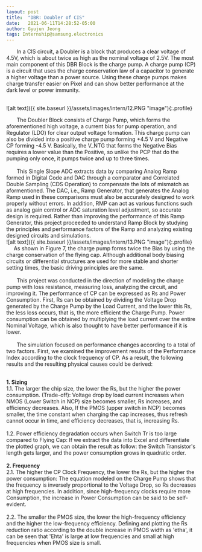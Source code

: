 ```yaml
---
layout: post
title:  "DBR: Doubler of CIS"
date:   2021-06-11T14:28:52-05:00
author: Gyujun Jeong
tags: Internship@samsung.electronics
---
```

&nbsp; &nbsp; &nbsp; &nbsp;In a CIS circuit, a Doubler is a block that produces a clear voltage of 4.5V, which is about twice as high as the nominal voltage of 2.5V. The most main component of this DBR Block is the charge pump. A charge pump (CP) is a circuit that uses the charge conservation law of a capacitor to generate a higher voltage than a power source. Using these charge pumps makes charge transfer easier on Pixel and can show better performance at the dark level or power immunity.
<br><br>

![alt text]({{ site.baseurl }}/assets/images/intern/12.PNG "image"){:.profile}

&nbsp; &nbsp; &nbsp; &nbsp;The Doubler Block consists of Charge Pump, which forms the aforementioned high voltage, a current bias for pump operation, and Regulator (LDO) for clear output voltage formation. This charge pump can also be divided into a positive charge pump forming +4.5 V and Negative CP forming -4.5 V. Basically, the V_NTG that forms the Negative Bias requires a lower value than the Positive, so unlike the PCP that do the pumping only once, it pumps twice and up to three times.
<br><br>
&nbsp; &nbsp; &nbsp; &nbsp;This Single Slope ADC extracts data by comparing Analog Ramp formed in Digital Code and DAC through a comparator and Correlated Double Sampling (CDS Operation) to compensate the lots of mismatch as aformentioned. The DAC, i.e., Ramp Generator, that generates the Analog Ramp used in these comparisons must also be accurately designed to work properly without errors. In addition, RMP can act as various functions such as analog gain control or ADC saturation level adjustment, so accurate design is required. Rather than improving the performance of this Ramp Generator, this project proceeded to understand Ramp Block by studying the principles and performance factors of the Ramp and analyzing existing designed circuits and simulations.
<br>
![alt text]({{ site.baseurl }}/assets/images/intern/13.PNG "image"){:.profile}
&nbsp; &nbsp; &nbsp; &nbsp;As shown in Figure 7, the charge pump forms twice the Bias by using the charge conservation of the flying cap. Although additional body biasing circuits or differential structures are used for more stable and shorter setting times, the basic driving principles are the same.<br>
<br>
&nbsp; &nbsp; &nbsp; &nbsp;This project was conducted in the direction of modeling the charge pump with loss resistance, measuring loss, analyzing the circuit, and improving it. The performance of CP can be expressed as Rs and Power Consumption. First, Rs can be obtained by dividing the Voltage Drop generated by the Charge Pump by the Load Current, and the lower this Rs, the less loss occurs, that is, the more efficient the Charge Pump. Power consumption can be obtained by multiplying the load current over the entire Nominal Voltage, which is also thought to have better performance if it is lower.<br>
<br>
&nbsp; &nbsp; &nbsp; &nbsp;The simulation focused on performance changes according to a total of two factors. First, we examined the improvement results of the Performance Index according to the clock frequency of CP. As a result, the following results and the resulting physical causes could be derived:<br>

<br>
<b>1. Sizing</b><br>
1.1. The larger the chip size, the lower the Rs, but the higher the power consumption. (Trade-off): Voltage drop by load current increases when NMOS (Lower Switch in NCP) size becomes smaller, Rs increases, and efficiency decreases. Also, If the PMOS (upper switch in NCP) becomes smaller, the time constant when charging the cap increases, thus refresh cannot occur in time, and efficiency decreases, that is, increasing Rs.<br>
<br>
1.2. Power efficiency degradation occurs when Switch Tr is too large compared to Flying Cap: If we extract the data into Excel and differentiate the plotted graph, we can obtain the result as follow: the Switch Transistor's length gets larger, and the power consumption grows in quadratic order.<br>
<br>
<b>2. Frequency</b><br>
2.1. The higher the CP Clock Frequency, the lower the Rs, but the higher the power consumption: The equation modeled on the Charge Pump shows that the frequency is inversely proportional to the Voltage Drop, so Rs decreases at high frequencies. In addition, since high-frequency clocks require more Consumption, the increase in Power Consumption can be said to be self-evident.<br><br>
2.2. The smaller the PMOS size, the lower the high-frequency efficiency and the higher the low-frequency efficiency.
Defining and plotting the Rs reduction ratio according to the double increase in PMOS width as 'etha', it can be seen that 'Ehta' is large at low frequencies and small at high frequencies when PMOS size is small.
